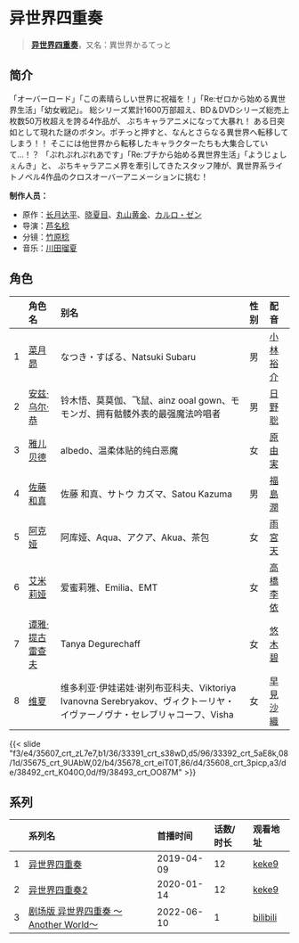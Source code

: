 # 异世界四重奏


> <u>**[异世界四重奏](http://bgm.tv/subject/262865)**</u>，又名：異世界かるてっと

## 简介


「オーバーロード」「この素晴らしい世界に祝福を！」「Re:ゼロから始める異世界生活」「幼女戦記」。
総シリーズ累計1600万部超え、BD＆DVDシリーズ総売上枚数50万枚超えを誇る4作品が、
ぷちキャラアニメになって大暴れ！
ある日突如として現れた謎のボタン。ポチっと押すと、なんとさらなる異世界へ転移してしまう！！
そこには他世界から転移したキャラクターたちも大集合していて…！？
「ぷれぷれぷれあです」「Re:プチから始める異世界生活」「ようじょしぇんき」と、
ぷちキャラアニメ界を牽引してきたスタッフ陣が、異世界系ライトノベル4作品のクロスオーバーアニメーションに挑む！

**制作人员：**
- 原作：[长月达平](http://bgm.tv/person/18838)、[晓夏目](http://bgm.tv/person/18506)、[丸山黄金](http://bgm.tv/person/25403)、[カルロ・ゼン](http://bgm.tv/person/23273)
- 导演：[芦名稔](http://bgm.tv/person/10492)
- 分镜：[竹原稔](http://bgm.tv/person/25494)
- 音乐：[川田瑠夏](http://bgm.tv/person/9908)

## 角色

|     |   角色名   |   别名  | 性别 |  配音  |
|:--- |:------  |:----      |:---  |:--   |
| 1 | [菜月昴](http://bgm.tv/character/35607) | なつき・すばる、Natsuki Subaru | 男 | [小林裕介](http://bgm.tv/person/13825) |
| 2 | [安兹·乌尔·恭](http://bgm.tv/character/33391) | 铃木悟、莫莫伽、飞鼠、ainz ooal gown、モモンガ、拥有骷髅外表的最强魔法吟唱者 | 男 | [日野聡](http://bgm.tv/person/4256) |
| 3 | [雅儿贝德](http://bgm.tv/character/33392) | albedo、温柔体贴的纯白恶魔 | 女 | [原由実](http://bgm.tv/person/5825) |
| 4 | [佐藤和真](http://bgm.tv/character/35675) | 佐藤 和真、サトウ カズマ、Satou Kazuma | 男 | [福島潤](http://bgm.tv/person/7757) |
| 5 | [阿克娅](http://bgm.tv/character/35678) | 阿库娅、Aqua、アクア、Akua、茶包 | 女 | [雨宮天](http://bgm.tv/person/12568) |
| 6 | [艾米莉娅](http://bgm.tv/character/35608) | 爱蜜莉雅、Emilia、EMT | 女 | [高橋李依](http://bgm.tv/person/17491) |
| 7 | [谭雅·提古雷查夫](http://bgm.tv/character/38492) | Tanya Degurechaff | 女 | [悠木碧](http://bgm.tv/person/5076) |
| 8 | [维夏](http://bgm.tv/character/38493) | 维多利亚·伊娃诺娃·谢列布亚科夫、Viktoriya Ivanovna Serebryakov、ヴィクトーリヤ・イヴァーノヴナ・セレブリャコーフ、Visha | 女 | [早見沙織](http://bgm.tv/person/4895) |

{{< slide "f3/e4/35607_crt_zL7e7,b1/36/33391_crt_s38wD,d5/96/33392_crt_5aE8k,08/1d/35675_crt_9UAbW,02/b4/35678_crt_eiT0T,86/d4/35608_crt_3picp,a3/de/38492_crt_K040O,0d/f9/38493_crt_OO87M" >}}

## 系列

|     | 系列名                        | 首播时间       | 话数/时长 | 观看地址                                                    |
| :-- | :------------------------- | :--------- | :---- | :------------------------------------------------------ |
| 1   |[异世界四重奏](https://bgm.tv/subject/262865)| 2019-04-09 | 12    | [keke9](https://www.keke9.app/play/28264-4-248294.html) |
| 2   |[异世界四重奏2](https://bgm.tv/subject/285422)| 2020-01-14 | 12    | [keke9](https://www.keke9.app/play/28263-4-248282.html) |
| 3   |[剧场版 异世界四重奏 ～Another World～](https://bgm.tv/subject/303126)| 2022-06-10 | 1     | [bilibili](https://www.bilibili.com/video/BV1Xt4y1h7t6) |



